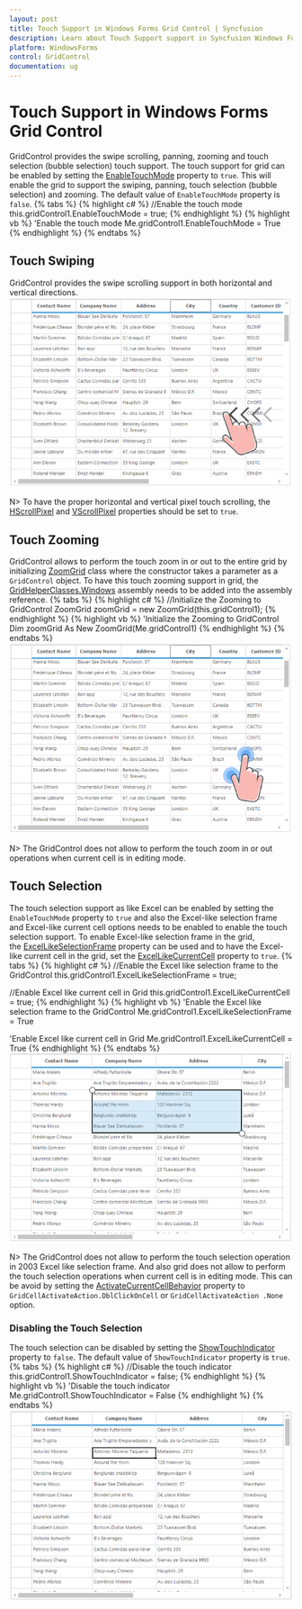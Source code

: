 ```yaml
---
layout: post
title: Touch Support in Windows Forms Grid Control | Syncfusion
description: Learn about Touch Support support in Syncfusion Windows Forms Grid Control, its elements and more details.
platform: WindowsForms
control: GridControl
documentation: ug
--- 
```


# Touch Support in Windows Forms Grid Control
GridControl provides the swipe scrolling, panning, zooming and touch selection (bubble selection) touch support. The touch support for grid can be enabled by setting the [EnableTouchMode](https://help.syncfusion.com/cr/windowsforms/Syncfusion.Windows.Forms.Grid.GridControl.html#Syncfusion_Windows_Forms_Grid_GridControl_EnableTouchMode) property to `true`. This will enable the grid to support the swiping, panning, touch selection (bubble selection) and zooming. The default value of `EnableTouchMode` property is `false`.
{% tabs %}
{% highlight c# %}
//Enable the touch mode
this.gridControl1.EnableTouchMode = true;
{% endhighlight %}
{% highlight vb %}
'Enable the touch mode
Me.gridControl1.EnableTouchMode = True
{% endhighlight %}
{% endtabs %}

## Touch Swiping
GridControl provides the swipe scrolling support in both horizontal and vertical directions.
![CellGrid_img1](TouchSupport_images/CellGrid_img1.png)

N> To have the proper horizontal and vertical pixel touch scrolling, the [HScrollPixel](https://help.syncfusion.com/cr/windowsforms/Syncfusion.Windows.Forms.Grid.GridControlBase.html#Syncfusion_Windows_Forms_Grid_GridControlBase_HScrollPixel) and [VScrollPixel](https://help.syncfusion.com/cr/windowsforms/Syncfusion.Windows.Forms.Grid.GridControlBase.html#Syncfusion_Windows_Forms_Grid_GridControlBase_VScrollPixel) properties should be set to `true`.

## Touch Zooming
GridControl allows to perform the touch zoom in or out to the entire grid by initializing [ZoomGrid](https://help.syncfusion.com/cr/windowsforms/Syncfusion.GridHelperClasses.ZoomGrid.html#) class where the constructor takes a parameter as a `GridControl` object.
To have this touch zooming support in grid, the [GridHelperClasses.Windows](https://help.syncfusion.com/cr/windowsforms/Syncfusion.GridHelperClassesWindowsAssembly.html) assembly needs to be added into the assembly reference. 
{% tabs %}
{% highlight c# %}
//Initialize the Zooming to GridControl
ZoomGrid zoomGrid = new ZoomGrid(this.gridControl1);
{% endhighlight %}
{% highlight vb %}
'Initialize the Zooming to GridControl
Dim zoomGrid As New ZoomGrid(Me.gridControl1)
{% endhighlight %}
{% endtabs %}
![CellGrid_img2](TouchSupport_images/CellGrid_img2.png)

N> The GridControl does not allow to perform the touch zoom in or out operations when current cell is in editing mode.

## Touch Selection
The touch selection support as like Excel can be enabled by setting the `EnableTouchMode` property to `true` and also the Excel-like selection frame and Excel-like current cell options needs to be enabled to enable the touch selection support.
To enable Excel-like selection frame in the grid, the [ExcelLikeSelectionFrame](https://help.syncfusion.com/windowsforms/grid/ms-excel-like-features#excel-like-selection-frame) property can be used and to have the Excel-like current cell in the grid, set the [ExcelLikeCurrentCell](https://help.syncfusion.com/windowsforms/grid/ms-excel-like-features#excel-like-current-cell) property to `true`.
{% tabs %}
{% highlight c# %}
//Enable the Excel like selection frame to the GridControl
this.gridControl1.ExcelLikeSelectionFrame = true;

//Enable Excel like current cell in Grid 
this.gridControl1.ExcelLikeCurrentCell = true;
{% endhighlight %}
{% highlight vb %}
'Enable the Excel like selection frame to the GridControl
Me.gridControl1.ExcelLikeSelectionFrame = True

'Enable Excel like current cell in Grid 
Me.gridControl1.ExcelLikeCurrentCell = True
{% endhighlight %}
{% endtabs %}
![CellGrid_img3](TouchSupport_images/CellGrid_img3.png)

N> The GridControl does not allow to perform the touch selection operation in 2003 Excel like selection frame. And also grid does not allow to perform the touch selection operations when current cell is in editing mode. This can be avoid by setting the [ActivateCurrentCellBehavior](https://help.syncfusion.com/cr/windowsforms/Syncfusion.Windows.Forms.Grid.GridControl.html#Syncfusion_Windows_Forms_Grid_GridControl_ActivateCurrentCellBehavior) property to `GridCellActivateAction.DblClickOnCell` or `GridCellActivateAction .None` option.

### Disabling the Touch Selection
The touch selection can be disabled by setting the [ShowTouchIndicator](https://help.syncfusion.com/cr/windowsforms/Syncfusion.Windows.Forms.Grid.GridControlBase.html#Syncfusion_Windows_Forms_Grid_GridControlBase_ShowTouchIndicator) property to `false`. The default value of `ShowTouchIndicator` property is `true`. 
{% tabs %}
{% highlight c# %}
//Disable the touch indicator
this.gridControl1.ShowTouchIndicator = false;
{% endhighlight %}
{% highlight vb %}
'Disable the touch indicator
Me.gridControl1.ShowTouchIndicator = False
{% endhighlight %}
{% endtabs %}
![CellGrid_img4](TouchSupport_images/CellGrid_img4.png)

